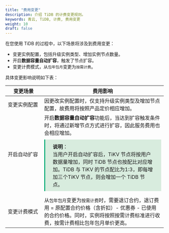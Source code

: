```yaml
---
title: "费用变更"
description: 介绍 TiDB 的计费变更规则。
keywords: 青云, TiDB, 计费, 费用变更
weight: 10
draft: false
---
```


在您使用 TiDB 的过程中，以下场景将涉及到费用变更：

- 变更实例配置，包括升级实例类型、增加实例节点数量。
- 开启**数据容量自动扩容**，触发了节点扩容。
- 变更计费模式，从`包年包月`变更为`按需计费`。

具体变更影响说明如下表：

| <span style="display:inline-block;width:100px">变更场景</span> | 费用影响                                                     |
| ------------------------------------------------------------ | ------------------------------------------------------------ |
| 变更实例配置                                                 | 因更改实例配置时，仅支持升级实例类型及增加节点配置，故费用将按照产品定价相应增加。 |
| 开启自动扩容                                                 | 开启**数据容量自动扩容**功能后，当达到扩容触发条件时，将通过新增节点方式进行扩容，因此服务费用也会相应增加。<div style="background-color: #D8ECDE; padding: 10px 24px; margin: 10px 0; border-left: 3px solid #00a971;"><b>说明</b>：<br/>当用户开启自动扩容后，TiKV 节点将按用户数据量增加，同时 TiDB 节点也按配比对应增加。TiDB 与 TiKV 的节点配比为1:3，即每增加三个TiKV 节点，则会增加一个 TiDB 节点。</div> |
| 变更计费模式                                                 | 从`包年包月`变更为`按需计费`时，需要退订合约，退订费用 = 原配置合约价格（含折扣）- 优惠券 - 已使用的合约价格。同时，实例将按照按需计费标准进行收费，按需计费相比包年包月单价更高。 |





